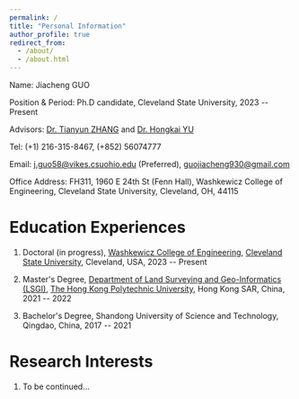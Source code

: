 ```yaml
---
permalink: /
title: "Personal Information"
author_profile: true
redirect_from: 
  - /about/
  - /about.html
---
```


Name: Jiacheng GUO

Position & Period: Ph.D candidate, Cleveland State University, 2023 -- Present

Advisors: [Dr. Tianyun ZHANG](https://scholar.google.com/citations?user=DpeIOjEAAAAJ) and [Dr. Hongkai YU](https://cis.csuohio.edu/~h.yu/)

Tel: (+1) 216-315-8467, (+852) 56074777

Email: j.guo58@vikes.csuohio.edu (Preferred), guojiacheng930@gmail.com

Office Address: FH311, 1960 E 24th St (Fenn Hall), Washkewicz College of Engineering, Cleveland State University, Cleveland, OH, 44115

Education Experiences
======
1. Doctoral (in progress), [Washkewicz College of Engineering](https://engineering.csuohio.edu/), [Cleveland State University](https://www.csuohio.edu/), Cleveland, USA, 2023 -- Present

2. Master's Degree, [Department of Land Surveying and Geo-Informatics (LSGI)](https://www.polyu.edu.hk/lsgi/), [The Hong Kong Polytechnic University](https://www.polyu.edu.hk/), Hong Kong SAR, China, 2021 -- 2022

3. Bachelor's Degree, Shandong University of Science and Technology, Qingdao, China, 2017 -- 2021

Research Interests
======
1. To be continued...
